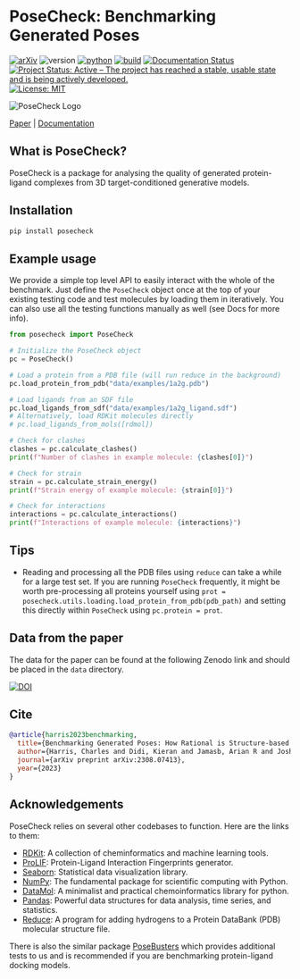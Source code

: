 # PoseCheck: Benchmarking Generated Poses


[![arXiv](https://img.shields.io/badge/arXiv-2308.07413-b31b1b.svg)](https://arxiv.org/abs/2308.07413)
![version](https://img.shields.io/badge/version-1.3.1-blue)
[![python](https://img.shields.io/badge/-Python_3.9_%7C_3.10_%7C_3.11-blue?logo=python&logoColor=white)](https://github.com/pre-commit/pre-commit)
[![build](https://github.com/cch1999/posecheck/actions/workflows/tests.yaml/badge.svg?branch=main)](https://github.com/cch1999/posecheck/actions/workflows/tests.yaml)
[![Documentation Status](https://readthedocs.org/projects/posecheck/badge/?version=latest)](https://posecheck.readthedocs.io/en/latest/?badge=latest)
[![Project Status: Active – The project has reached a stable, usable state and is being actively developed.](https://www.repostatus.org/badges/latest/active.svg)](https://www.repostatus.org/#active)
[![License: MIT](https://img.shields.io/badge/License-MIT-yellow.svg)](https://opensource.org/licenses/MIT)

![PoseCheck Logo](data/posecheck_logo.png)

 [Paper](https://arxiv.org/abs/2308.07413) | [Documentation](https://posecheck.readthedocs.io/en/latest/)

## What is PoseCheck?

PoseCheck is a package for analysing the quality of generated protein-ligand complexes from 3D target-conditioned generative models.

<!-- # ## Why use PoseCheck?
#
#
#
# <p align="center">
#   <a href="https://www.graphein.ai/#gh-light-mode-only">
#     <img src="notebooks/figs/ours.png"/>
#   </a>
# </p> -->

## Installation

```bash
pip install posecheck
```

## Example usage

We provide a simple top level API to easily interact with the whole of the benchmark. Just define the `PoseCheck` object once at the top of your existing testing code and test molecules by loading them in iteratively. You can also use all the testing functions manually as well (see Docs for more info).

```python
from posecheck import PoseCheck

# Initialize the PoseCheck object
pc = PoseCheck()

# Load a protein from a PDB file (will run reduce in the background)
pc.load_protein_from_pdb("data/examples/1a2g.pdb")

# Load ligands from an SDF file
pc.load_ligands_from_sdf("data/examples/1a2g_ligand.sdf")
# Alternatively, load RDKit molecules directly
# pc.load_ligands_from_mols([rdmol])

# Check for clashes
clashes = pc.calculate_clashes()
print(f"Number of clashes in example molecule: {clashes[0]}")

# Check for strain
strain = pc.calculate_strain_energy()
print(f"Strain energy of example molecule: {strain[0]}")

# Check for interactions
interactions = pc.calculate_interactions()
print(f"Interactions of example molecule: {interactions}")
```

## Tips

- Reading and processing all the PDB files using `reduce` can take a while for a large test set. If you are running `PoseCheck` frequently, it might be worth pre-processing all proteins yourself using `prot = posecheck.utils.loading.load_protein_from_pdb(pdb_path)` and setting this directly within `PoseCheck` using `pc.protein = prot`.

## Data from the paper


The data for the paper can be found at the following Zenodo link and should be placed in the `data` directory.

[![DOI](https://zenodo.org/badge/DOI/10.5281/zenodo.10208912.svg)](https://zenodo.org/records/10208912) 


## Cite

```bibtex
@article{harris2023benchmarking,
  title={Benchmarking Generated Poses: How Rational is Structure-based Drug Design with Generative Models?},
  author={Harris, Charles and Didi, Kieran and Jamasb, Arian R and Joshi, Chaitanya K and Mathis, Simon V and Lio, Pietro and Blundell, Tom},
  journal={arXiv preprint arXiv:2308.07413},
  year={2023}
}
```

## Acknowledgements

PoseCheck relies on several other codebases to function. Here are the links to them:

- [RDKit](https://github.com/rdkit/rdkit): A collection of cheminformatics and machine learning tools.
- [ProLIF](https://github.com/chemosim-lab/ProLIF): Protein-Ligand Interaction Fingerprints generator.
- [Seaborn](https://github.com/mwaskom/seaborn): Statistical data visualization library.
- [NumPy](https://github.com/numpy/numpy): The fundamental package for scientific computing with Python.
- [DataMol](https://github.com/datamol-org/datamol): A minimalist and practical chemoinformatics library for python.
- [Pandas](https://github.com/pandas-dev/pandas): Powerful data structures for data analysis, time series, and statistics.
- [Reduce](https://github.com/rlabduke/reduce): A program for adding hydrogens to a Protein DataBank (PDB) molecular structure file.

There is also the similar package [PoseBusters](https://github.com/maabuu/posebusters) which provides additional tests to us and is recommended if you are benchmarking protein-ligand docking models.
